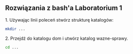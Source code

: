 ## Rozwiązania z bash'a Laboratorium 1

1\. Używając linii poleceń stwórz strukturę katalogów:

```sh
mkdir ...
```
2\. Przejdź do katalogu dom i utwórz katalog wazne-sprawy.

```sh
cd ...
```
